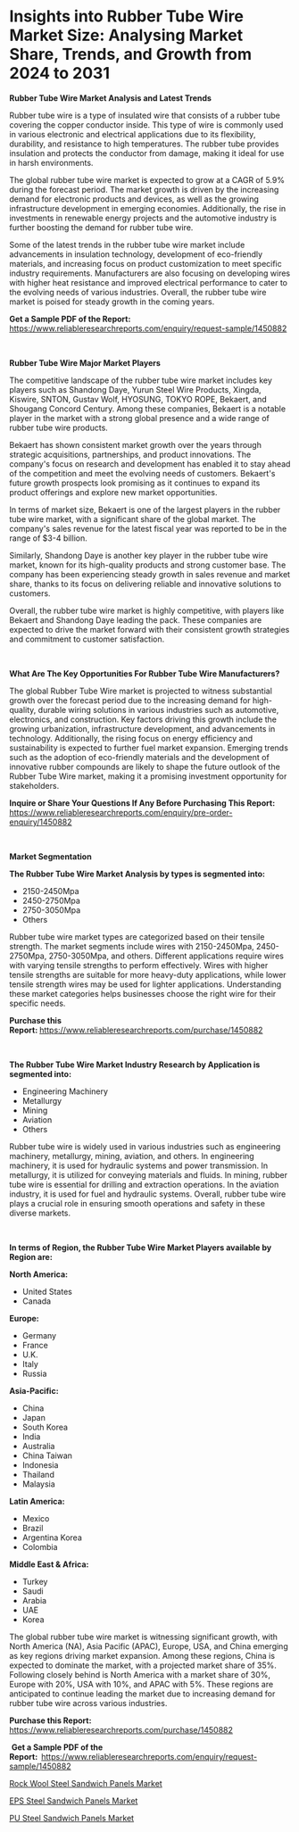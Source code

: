 <p><h1>Insights into Rubber Tube Wire Market Size: Analysing Market Share, Trends, and Growth from 2024 to 2031</h1></p><p><strong>Rubber Tube Wire Market Analysis and Latest Trends</strong></p>
<p><p>Rubber tube wire is a type of insulated wire that consists of a rubber tube covering the copper conductor inside. This type of wire is commonly used in various electronic and electrical applications due to its flexibility, durability, and resistance to high temperatures. The rubber tube provides insulation and protects the conductor from damage, making it ideal for use in harsh environments.</p><p>The global rubber tube wire market is expected to grow at a CAGR of 5.9% during the forecast period. The market growth is driven by the increasing demand for electronic products and devices, as well as the growing infrastructure development in emerging economies. Additionally, the rise in investments in renewable energy projects and the automotive industry is further boosting the demand for rubber tube wire.</p><p>Some of the latest trends in the rubber tube wire market include advancements in insulation technology, development of eco-friendly materials, and increasing focus on product customization to meet specific industry requirements. Manufacturers are also focusing on developing wires with higher heat resistance and improved electrical performance to cater to the evolving needs of various industries. Overall, the rubber tube wire market is poised for steady growth in the coming years.</p></p>
<p><strong>Get a Sample PDF of the Report:&nbsp;</strong> <a href="https://www.reliableresearchreports.com/enquiry/request-sample/1450882">https://www.reliableresearchreports.com/enquiry/request-sample/1450882</a></p>
<p>&nbsp;</p>
<p><strong>Rubber Tube Wire Major Market Players</strong></p>
<p><p>The competitive landscape of the rubber tube wire market includes key players such as Shandong Daye, Yurun Steel Wire Products, Xingda, Kiswire, SNTON, Gustav Wolf, HYOSUNG, TOKYO ROPE, Bekaert, and Shougang Concord Century. Among these companies, Bekaert is a notable player in the market with a strong global presence and a wide range of rubber tube wire products.</p><p>Bekaert has shown consistent market growth over the years through strategic acquisitions, partnerships, and product innovations. The company's focus on research and development has enabled it to stay ahead of the competition and meet the evolving needs of customers. Bekaert's future growth prospects look promising as it continues to expand its product offerings and explore new market opportunities.</p><p>In terms of market size, Bekaert is one of the largest players in the rubber tube wire market, with a significant share of the global market. The company's sales revenue for the latest fiscal year was reported to be in the range of $3-4 billion.</p><p>Similarly, Shandong Daye is another key player in the rubber tube wire market, known for its high-quality products and strong customer base. The company has been experiencing steady growth in sales revenue and market share, thanks to its focus on delivering reliable and innovative solutions to customers.</p><p>Overall, the rubber tube wire market is highly competitive, with players like Bekaert and Shandong Daye leading the pack. These companies are expected to drive the market forward with their consistent growth strategies and commitment to customer satisfaction.</p></p>
<p>&nbsp;</p>
<p><strong>What Are The Key Opportunities For Rubber Tube Wire Manufacturers?</strong></p>
<p><p>The global Rubber Tube Wire market is projected to witness substantial growth over the forecast period due to the increasing demand for high-quality, durable wiring solutions in various industries such as automotive, electronics, and construction. Key factors driving this growth include the growing urbanization, infrastructure development, and advancements in technology. Additionally, the rising focus on energy efficiency and sustainability is expected to further fuel market expansion. Emerging trends such as the adoption of eco-friendly materials and the development of innovative rubber compounds are likely to shape the future outlook of the Rubber Tube Wire market, making it a promising investment opportunity for stakeholders.</p></p>
<p><strong>Inquire or Share Your Questions If Any Before Purchasing This Report:</strong> <a href="https://www.reliableresearchreports.com/enquiry/pre-order-enquiry/1450882">https://www.reliableresearchreports.com/enquiry/pre-order-enquiry/1450882</a></p>
<p>&nbsp;</p>
<p><strong>Market Segmentation</strong></p>
<p><strong>The Rubber Tube Wire Market Analysis by types is segmented into:</strong></p>
<p><ul><li>2150-2450Mpa</li><li>2450-2750Mpa</li><li>2750-3050Mpa</li><li>Others</li></ul></p>
<p><p>Rubber tube wire market types are categorized based on their tensile strength. The market segments include wires with 2150-2450Mpa, 2450-2750Mpa, 2750-3050Mpa, and others. Different applications require wires with varying tensile strengths to perform effectively. Wires with higher tensile strengths are suitable for more heavy-duty applications, while lower tensile strength wires may be used for lighter applications. Understanding these market categories helps businesses choose the right wire for their specific needs.</p></p>
<p><strong>Purchase this Report:&nbsp;</strong><a href="https://www.reliableresearchreports.com/purchase/1450882">https://www.reliableresearchreports.com/purchase/1450882</a></p>
<p>&nbsp;</p>
<p><strong>The Rubber Tube Wire Market Industry Research by Application is segmented into:</strong></p>
<p><ul><li>Engineering Machinery</li><li>Metallurgy</li><li>Mining</li><li>Aviation</li><li>Others</li></ul></p>
<p><p>Rubber tube wire is widely used in various industries such as engineering machinery, metallurgy, mining, aviation, and others. In engineering machinery, it is used for hydraulic systems and power transmission. In metallurgy, it is utilized for conveying materials and fluids. In mining, rubber tube wire is essential for drilling and extraction operations. In the aviation industry, it is used for fuel and hydraulic systems. Overall, rubber tube wire plays a crucial role in ensuring smooth operations and safety in these diverse markets.</p></p>
<p>&nbsp;</p>
<p><strong>In terms of Region, the Rubber Tube Wire Market Players available by Region are:</strong></p>
<p>
    <p> <strong> North America: </strong>
        <ul>
            <li>United States</li>
            <li>Canada</li>
        </ul>
        </p> 
    <p> <strong> Europe: </strong>
        <ul>
            <li>Germany</li>
            <li>France</li>
            <li>U.K.</li>
            <li>Italy</li>
            <li>Russia</li>
        </ul>
        </p> 
    <p> <strong> Asia-Pacific: </strong>
        <ul>
            <li>China</li>
            <li>Japan</li>
            <li>South Korea</li>
            <li>India</li>
            <li>Australia</li>
            <li>China Taiwan</li>
            <li>Indonesia</li>
            <li>Thailand</li>
            <li>Malaysia</li>
        </ul>
        </p> 
    <p> <strong> Latin America: </strong>
        <ul>
            <li>Mexico</li>
            <li>Brazil</li>
            <li>Argentina Korea</li>
            <li>Colombia</li>
        </ul>
        </p> 
    <p> <strong> Middle East & Africa: </strong>
        <ul>
            <li>Turkey</li>
            <li>Saudi</li>
            <li>Arabia</li>
            <li>UAE</li>
            <li>Korea</li>
        </ul>
    </p>
    </p>
<p><p>The global rubber tube wire market is witnessing significant growth, with North America (NA), Asia Pacific (APAC), Europe, USA, and China emerging as key regions driving market expansion. Among these regions, China is expected to dominate the market, with a projected market share of 35%. Following closely behind is North America with a market share of 30%, Europe with 20%, USA with 10%, and APAC with 5%. These regions are anticipated to continue leading the market due to increasing demand for rubber tube wire across various industries.</p></p>
<p><strong>Purchase this Report: </strong><a href="https://www.reliableresearchreports.com/purchase/1450882">https://www.reliableresearchreports.com/purchase/1450882</a></p>
<p>&nbsp;<strong>Get a Sample PDF of the Report:&nbsp;&nbsp;</strong><a href="https://www.reliableresearchreports.com/enquiry/request-sample/1450882">https://www.reliableresearchreports.com/enquiry/request-sample/1450882</a></p>
<p><strong></strong></p>
<p><p><a href="https://github.com/seekum/Market-Research-Report-List-1/blob/main/rock-wool-steel-sandwich-panels-market.md">Rock Wool Steel Sandwich Panels Market</a></p><p><a href="https://github.com/bobicer/Market-Research-Report-List-2/blob/main/eps-steel-sandwich-panels-market.md">EPS Steel Sandwich Panels Market</a></p><p><a href="https://github.com/timeliteaut/Market-Research-Report-List-1/blob/main/pu-steel-sandwich-panels-market.md">PU Steel Sandwich Panels Market</a></p></p>